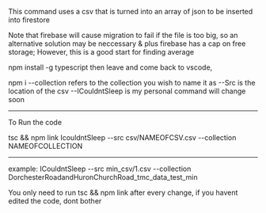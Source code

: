 This command uses a csv that is turned into an array of json to be inserted into firestore 

Note that firebase will cause migration to fail if the file is too big, so an alternative solution may be neccessary & plus firebase has a cap on free storage; However, this is a good start for finding average

npm install -g typescript
then leave and come back to vscode,

npm i
--collection refers to the collection you wish to name it as
--Src is the location of the csv
--ICouldntSleep is my personal command will change soon


-----
To Run the code 

tsc  && npm link
IcouldntSleep --src csv/NAMEOFCSV.csv --collection NAMEOFCOLLECTION



-----
example: 
ICouldntSleep --src min_csv/1.csv --collection DorchesterRoadandHuronChurchRoad_tmc_data_test_min

You only need to run tsc && npm link after every change, if you havent edited the code, dont bother